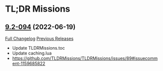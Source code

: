 # TL;DR Missions

## [9.2-094](https://github.com/TLDRMissions/main/tree/9.2-094) (2022-06-19)
[Full Changelog](https://github.com/TLDRMissions/main/compare/9.2-093...9.2-094) [Previous Releases](https://github.com/TLDRMissions/main/releases)

- Update TLDRMissions.toc  
- Update caching.lua  
- https://github.com/TLDRMissions/TLDRMissions/issues/89#issuecomment-1159685822  
